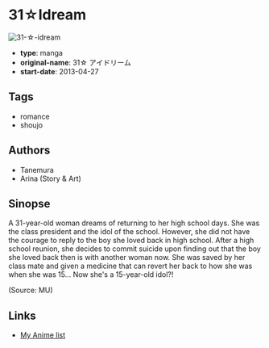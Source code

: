 # 31☆Idream

![31-☆-idream](https://cdn.myanimelist.net/images/manga/2/146293.jpg)

-   **type**: manga
-   **original-name**: 31☆ アイドリーム
-   **start-date**: 2013-04-27

## Tags

-   romance
-   shoujo

## Authors

-   Tanemura
-   Arina (Story & Art)

## Sinopse

A 31-year-old woman dreams of returning to her high school days. She was the class president and the idol of the school. However, she did not have the courage to reply to the boy she loved back in high school. After a high school reunion, she decides to commit suicide upon finding out that the boy she loved back then is with another woman now. She was saved by her class mate and given a medicine that can revert her back to how she was when she was 15... Now she's a 15-year-old idol?!

(Source: MU)

## Links

-   [My Anime list](https://myanimelist.net/manga/52185/31%E2%98%86Idream)
